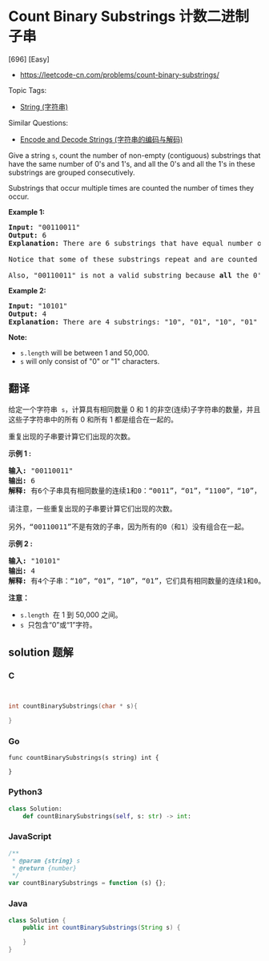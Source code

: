 # Count Binary Substrings 计数二进制子串

[696] [Easy]

- https://leetcode-cn.com/problems/count-binary-substrings/

Topic Tags:

- [String (字符串)](https://leetcode-cn.com/tag/string/)

Similar Questions:

- [Encode and Decode Strings (字符串的编码与解码)](https://leetcode-cn.com/problems/encode-and-decode-strings/)

Give a string `s`, count the number of non-empty (contiguous) substrings that have the same number of 0's and 1's, and all the 0's and all the 1's in these substrings are grouped consecutively.

Substrings that occur multiple times are counted the number of times they occur.

**Example 1:**

<pre><b>Input:</b> "00110011"
<b>Output:</b> 6
<b>Explanation:</b> There are 6 substrings that have equal number of consecutive 1's and 0's: "0011", "01", "1100", "10", "0011", and "01".
<br>Notice that some of these substrings repeat and are counted the number of times they occur.
<br>Also, "00110011" is not a valid substring because <b>all</b> the 0's (and 1's) are not grouped together.
</pre>

**Example 2:**

<pre><b>Input:</b> "10101"
<b>Output:</b> 4
<b>Explanation:</b> There are 4 substrings: "10", "01", "10", "01" that have equal number of consecutive 1's and 0's.
</pre>

**Note:**

- `s.length` will be between 1 and 50,000.
- `s` will only consist of "0" or "1" characters.

## 翻译

给定一个字符串  `s`，计算具有相同数量 0 和 1 的非空(连续)子字符串的数量，并且这些子字符串中的所有 0 和所有 1 都是组合在一起的。

重复出现的子串要计算它们出现的次数。

**示例 1 :**

<pre><strong>输入:</strong> "00110011"
<strong>输出:</strong> 6
<strong>解释:</strong> 有6个子串具有相同数量的连续1和0：“0011”，“01”，“1100”，“10”，“0011” 和 “01”。

请注意，一些重复出现的子串要计算它们出现的次数。

另外，“00110011”不是有效的子串，因为所有的0（和1）没有组合在一起。
</pre>

**示例 2 :**

<pre><strong>输入:</strong> "10101"
<strong>输出:</strong> 4
<strong>解释:</strong> 有4个子串：“10”，“01”，“10”，“01”，它们具有相同数量的连续1和0。
</pre>

**注意：**

- `s.length`  在 1 到 50,000 之间。
- `s`  只包含“0”或“1”字符。

## solution 题解

### C

```c


int countBinarySubstrings(char * s){

}


```

### Go

```golang
func countBinarySubstrings(s string) int {

}
```

### Python3

```python
class Solution:
    def countBinarySubstrings(self, s: str) -> int:

```

### JavaScript

```javascript
/**
 * @param {string} s
 * @return {number}
 */
var countBinarySubstrings = function (s) {};
```

### Java

```java
class Solution {
    public int countBinarySubstrings(String s) {

    }
}
```
